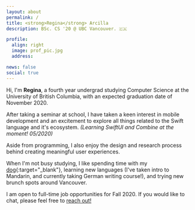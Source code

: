 ```yaml
---
layout: about
permalink: /
title: <strong>Regina</strong> Arcilla
description: BSc. CS '20 @ UBC Vancouver. 🇨🇦

profile:
  align: right
  image: prof_pic.jpg
  address:

news: false
social: true
---
```


Hi, I'm **Regina**, a fourth year undergrad studying Computer Science at the University of British Columbia, with an expected graduation date of November 2020.

After taking a seminar at school, I have taken a keen interest in mobile development and an excitement to explore all things related to the Swift language and it's ecosystem. _(Learning SwiftUI and Combine at the moment! 05/2020)_

Aside from programming, I also enjoy the design and research process behind creating meaningful user experiences.

When I'm not busy studying, I like spending time with my [dog](https://www.instagram.com/george_der_schnauzer/){:target="\_blank"}, learning new languages (I've taken intro to Mandarin, and currently taking German writing course!), and trying new brunch spots around Vancouver.

I am open to full-time job opportunities for Fall 2020. If you would like to chat, please feel free to [reach out!](mailto:regina.arcilla@alumni.ubc.ca)
